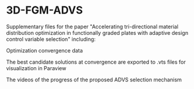 # 3D-FGM-ADVS

Supplementary files for the paper "Accelerating tri-directional material distribution optimization in functionally graded plates with adaptive design control variable selection" including:

Optimization convergence data

The best candidate solutions at convergence are exported to .vts files for visualization in Paraview

The videos of the progress of the proposed ADVS selection mechanism
